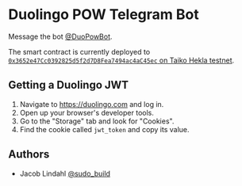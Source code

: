 # Duolingo POW Telegram Bot

Message the bot [@DuoPowBot](https://t.me/DuoPowBot).

The smart contract is currently deployed to [`0x3652e47Cc0392825d5f2d7D8Fea7494ac4aC45ec` on Taiko Hekla testnet](https://hekla.taikoscan.network/address/0x3652e47Cc0392825d5f2d7D8Fea7494ac4aC45ec).

## Getting a Duolingo JWT

1. Navigate to <https://duolingo.com> and log in.
2. Open up your browser's developer tools.
3. Go to the "Storage" tab and look for "Cookies".
4. Find the cookie called `jwt_token` and copy its value.

## Authors

- Jacob Lindahl [@sudo_build](https://twitter.com/sudo_build)
